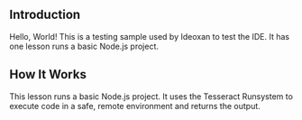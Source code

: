 ## Introduction
Hello, World! This is a testing sample used by Ideoxan to test the IDE. It has one lesson runs a basic Node.js project.

## How It Works
This lesson runs a basic Node.js project. It uses the Tesseract Runsystem to execute code in a safe, remote environment and returns the output.
